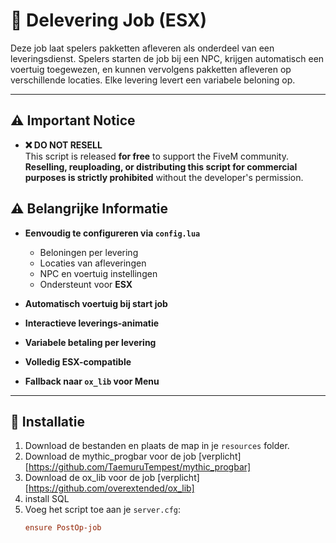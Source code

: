 # 🚚 Delevering Job (ESX)

Deze job laat spelers pakketten afleveren als onderdeel van een leveringsdienst. Spelers starten de job bij een NPC, krijgen automatisch een voertuig toegewezen, en kunnen vervolgens pakketten afleveren op verschillende locaties. Elke levering levert een variabele beloning op.

---

## ⚠️ Important Notice

- **❌ DO NOT RESELL**  
  This script is released **for free** to support the FiveM community. **Reselling, reuploading, or distributing this script for commercial purposes is strictly prohibited** without the developer's permission.

## ⚠️ Belangrijke Informatie

- **Eenvoudig te configureren via `config.lua`**
  - Beloningen per levering
  - Locaties van afleveringen
  - NPC en voertuig instellingen
  - Ondersteunt voor **ESX**

- **Automatisch voertuig bij start job**
- **Interactieve leverings-animatie**
- **Variabele betaling per levering**
- **Volledig ESX-compatible**
- **Fallback naar `ox_lib` voor Menu**

---

## 🔧 Installatie

1. Download de bestanden en plaats de map in je `resources` folder.
2. Download de mythic_progbar voor de job [verplicht] [https://github.com/TaemuruTempest/mythic_progbar]
3. Download de ox_lib voor de job [verplicht] [https://github.com/overextended/ox_lib]
4. install SQL
6. Voeg het script toe aan je `server.cfg`:
   ```cfg
   ensure PostOp-job

